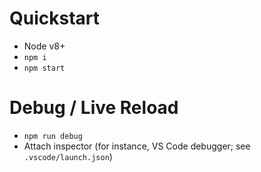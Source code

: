 # Quickstart

* Node v8+
* `npm i`
* `npm start`

# Debug / Live Reload

* `npm run debug`
* Attach inspector (for instance, VS Code debugger; see `.vscode/launch.json`)
